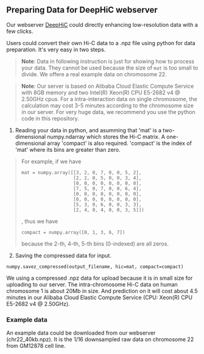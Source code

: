 ## Preparing Data for DeepHiC webserver

Our webserver [DeepHiC](http://sysomics.com/deephic) could directly enhancing low-resolution data with a few clicks.

Users could convert their own Hi-C data to a .npz file using python for data preparation. It's very easy in two steps.

> **Note**: Data in following instruction is just for showing how to process your data. They cannot be used because the size of `mat` is too small to divide. We offere a real example data on chromosome 22.

> **Note**: Our server is based on Alibaba Cloud Elastic Compute Service with 8GB memory and two Intel(R) Xeon(R) CPU E5-2682 v4 @ 2.50GHz cpus. For a intra-interaction data on single chromosome, the calculation may cost 3-5 minutes according to the chromosome size in our server. For very huge data, we recommend you use the python code in this repository.

1. Reading your data in python, and asumming that 'mat' is a two-dimensional numpy.ndarray which stores the Hi-C matrix. A one-dimensional array 'compact' is also required. 'compact' is the index of 'mat' where its bins are greater than zero.

> For example, if we have
> 
> ```
> mat = numpy.array([[3, 2, 0, 7, 0, 0, 5, 2], 
>                    [2, 2, 0, 5, 0, 0, 3, 4], 
>                    [0, 0, 0, 0, 0, 0, 0, 0], 
>                    [7, 5, 0, 7, 0, 0, 6, 4], 
>                    [0, 0, 0, 0, 0, 0, 0, 0], 
>                    [0, 0, 0, 0, 0, 0, 0, 0], 
>                    [5, 3, 0, 6, 0, 0, 3, 3], 
>                    [2, 4, 0, 4, 0, 0, 3, 5]])
> ```
> 
> , thus we have
> 
> ```
> compact = numpy.array([0, 1, 3, 6, 7])
> ```
> because the 2-th, 4-th, 5-th bins (0-indexed) are all zeros. 

2. Saving the compressed data for input.

```
numpy.savez_compressed(output_filename, hic=mat, compact=compact)
```

We using a compressed .npz data for upload because it is in small size for uploading to our server. The intra-chromosome Hi-C data on human chromosome 1 is about 20Mb in size. And prediction on it will cost about 4.5 minutes in our Alibaba Cloud Elastic Compute Service (CPU: Xeon(R) CPU E5-2682 v4 @ 2.50GHz).


### Example data

An example data could be downloaded from our webserver (chr22_40kb.npz). It is the 1/16 downsampled raw data on chromosome 22 from GM12878 cell line.
